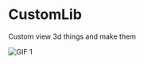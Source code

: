 # CustomLib
Custom view 3d things and make them


![GIF 1](https://raw.githubusercontent.com/DimitriChrysafis/CustomLib/collage.gif)
